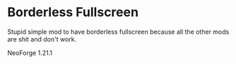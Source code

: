 # Borderless Fullscreen
Stupid simple mod to have borderless fullscreen because all the other mods are shit and don't work.

NeoForge 1.21.1